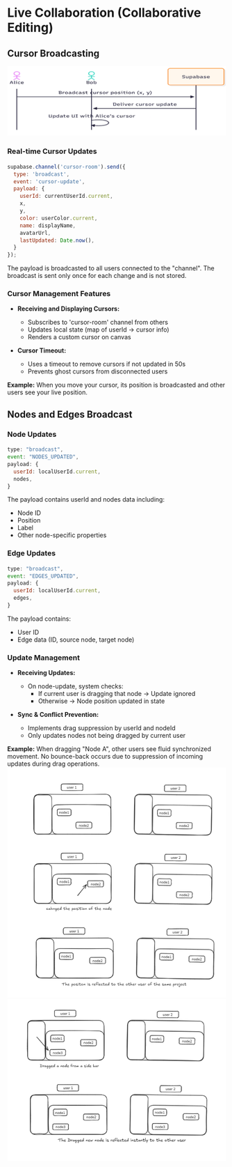 # Live Collaboration (Collaborative Editing)

## Cursor Broadcasting

![cursor movement demonstration](mouse_cursor.png)

### Real-time Cursor Updates
```js
supabase.channel('cursor-room').send({
  type: 'broadcast',
  event: 'cursor-update',
  payload: {
    userId: currentUserId.current,
    x,
    y,
    color: userColor.current,
    name: displayName,
    avatarUrl,
    lastUpdated: Date.now(),
  }
});
```

The payload is broadcasted to all users connected to the "channel". The broadcast is sent only once for each change and is not stored.

### Cursor Management Features
- **Receiving and Displaying Cursors:**
  - Subscribes to 'cursor-room' channel from others
  - Updates local state (map of userId → cursor info)
  - Renders a custom cursor on canvas

- **Cursor Timeout:**
  - Uses a timeout to remove cursors if not updated in 50s
  - Prevents ghost cursors from disconnected users

**Example:** When you move your cursor, its position is broadcasted and other users see your live position.

## Nodes and Edges Broadcast

### Node Updates
```js
type: "broadcast",
event: "NODES_UPDATED",
payload: {
  userId: localUserId.current,
  nodes,
}
```

The payload contains userId and nodes data including:
- Node ID
- Position
- Label
- Other node-specific properties

### Edge Updates
```js
type: "broadcast",
event: "EDGES_UPDATED",
payload: {
  userId: localUserId.current,
  edges,
}
```

The payload contains:
- User ID
- Edge data (ID, source node, target node)

### Update Management
- **Receiving Updates:**
  - On node-update, system checks:
    - If current user is dragging that node → Update ignored
    - Otherwise → Node position updated in state

- **Sync & Conflict Prevention:**
  - Implements drag suppression by userId and nodeId
  - Only updates nodes not being dragged by current user

**Example:** When dragging "Node A", other users see fluid synchronized movement. No bounce-back occurs due to suppression of incoming updates during drag operations.
![Node movement demonstration](node_movement.png)
![Node movement demonstration](node_movement2.png)